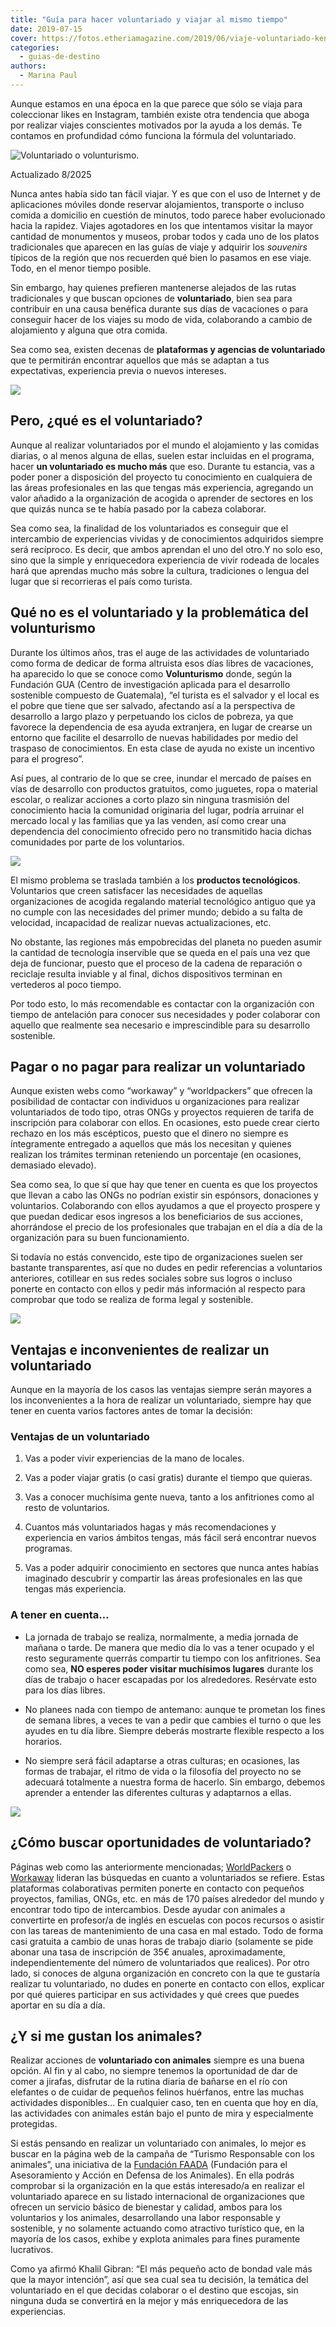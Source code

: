 ```yaml
---
title: "Guía para hacer voluntariado y viajar al mismo tiempo"
date: 2019-07-15
cover: https://fotos.etheriamagazine.com/2019/06/viaje-voluntariado-kenia.jpg
categories: 
  - guias-de-destino
authors: 
  - Marina Paul
---
```


Aunque estamos en una época en la que parece que sólo se viaja para coleccionar likes en 
Instagram, también existe otra tendencia que aboga por realizar viajes conscientes 
motivados por la ayuda a los demás. Te contamos en profundidad cómo funciona la fórmula 
del voluntariado. 

![](https://fotos.etheriamagazine.com/2019/06/viajes-voluntariado-volunturismo.jpg "Voluntariado o volunturismo.")

Actualizado 8/2025 

Nunca antes había sido tan fácil viajar. Y es que con el uso de Internet y de 
aplicaciones móviles donde reservar alojamientos, transporte o incluso comida a 
domicilio en cuestión de minutos, todo parece haber evolucionado hacia la rapidez. 
Viajes agotadores en los que intentamos visitar la mayor cantidad de monumentos y 
museos, probar todos y cada uno de los platos tradicionales que aparecen en las guías de 
viaje y adquirir los _souvenirs_ típicos de la región que nos recuerden qué bien lo 
pasamos en ese viaje. Todo, en el menor tiempo posible. 

Sin embargo, hay quienes prefieren mantenerse alejados de las rutas tradicionales y que 
buscan opciones de **voluntariado**, bien sea para contribuir en una causa benéfica 
durante sus días de vacaciones o para conseguir hacer de los viajes su modo de vida, 
colaborando a cambio de alojamiento y alguna que otra comida. 

Sea como sea, existen decenas de **plataformas y agencias de voluntariado** que te 
permitirán encontrar aquellos que más se adaptan a tus expectativas, experiencia previa 
o nuevos intereses. 

![](https://fotos.etheriamagazine.com/2019/06/viaje-voluntariado-jordania.jpg)

## Pero, ¿qué es el voluntariado?

Aunque al realizar voluntariados por el mundo el alojamiento y las comidas diarias, o al 
menos alguna de ellas, suelen estar incluidas en el programa, hacer **un voluntariado es 
mucho más** que eso. Durante tu estancia, vas a poder poner a disposición del proyecto 
tu conocimiento en cualquiera de las áreas profesionales en las que tengas más 
experiencia, agregando un valor añadido a la organización de acogida o aprender de 
sectores en los que quizás nunca se te había pasado por la cabeza colaborar. 

Sea como sea, la finalidad de los voluntariados es conseguir que el intercambio de 
experiencias vividas y de conocimientos adquiridos siempre será recíproco. Es decir, que 
ambos aprendan el uno del otro.Y no solo eso, sino que la simple y enriquecedora 
experiencia de vivir rodeada de locales hará que aprendas mucho más sobre la cultura, 
tradiciones o lengua del lugar que si recorrieras el país como turista. 

## Qué no es el voluntariado y la problemática del volunturismo

Durante los últimos años, tras el auge de las actividades de voluntariado como forma de 
dedicar de forma altruista esos días libres de vacaciones, ha aparecido lo que se conoce 
como **Volunturismo** donde, según la Fundación GUA (Centro de investigación aplicada 
para el desarrollo sostenible compuesto de Guatemala), “el turista es el salvador y el 
local es el pobre que tiene que ser salvado, afectando así a la perspectiva de 
desarrollo a largo plazo y perpetuando los ciclos de pobreza, ya que favorece la 
dependencia de esa ayuda extranjera, en lugar de crearse un entorno que facilite el 
desarrollo de nuevas habilidades por medio del traspaso de conocimientos. En esta clase 
de ayuda no existe un incentivo para el progreso”. 

Así pues, al contrario de lo que se cree, inundar el mercado de países en vías de 
desarrollo con productos gratuitos, como juguetes, ropa o material escolar, o realizar 
acciones a corto plazo sin ninguna trasmisión del conocimiento hacia la comunidad 
originaria del lugar, podría arruinar el mercado local y las familias que ya las venden, 
así como crear una dependencia del conocimiento ofrecido pero no transmitido hacia 
dichas comunidades por parte de los voluntarios. 

![](https://fotos.etheriamagazine.com/2019/06/viaje-voluntariado-elefantes-kenia.jpg)

El mismo problema se traslada también a los **productos tecnológicos**. Voluntarios que 
creen satisfacer las necesidades de aquellas organizaciones de acogida regalando 
material tecnológico antiguo que ya no cumple con las necesidades del primer mundo; 
debido a su falta de velocidad, incapacidad de realizar nuevas actualizaciones, etc. 

No obstante, las regiones más empobrecidas del planeta no pueden asumir la cantidad de 
tecnología inservible que se queda en el país una vez que deja de funcionar, puesto que 
el proceso de la cadena de reparación o reciclaje resulta inviable y al final, dichos 
dispositivos terminan en vertederos al poco tiempo. 

Por todo esto, lo más recomendable es contactar con la organización con tiempo de 
antelación para conocer sus necesidades y poder colaborar con aquello que realmente sea 
necesario e imprescindible para su desarrollo sostenible. 

## Pagar o no pagar para realizar un voluntariado

Aunque existen webs como “workaway” y “worldpackers” que ofrecen la posibilidad de 
contactar con individuos u organizaciones para realizar voluntariados de todo tipo, 
otras ONGs y proyectos requieren de tarifa de inscripción para colaborar con ellos. En 
ocasiones, esto puede crear cierto rechazo en los más escépticos, puesto que el dinero 
no siempre es íntegramente entregado a aquellos que más los necesitan y quienes realizan 
los trámites terminan reteniendo un porcentaje (en ocasiones, demasiado elevado). 

Sea como sea, lo que sí que hay que tener en cuenta es que los proyectos que llevan a 
cabo las ONGs no podrían existir sin espónsors, donaciones y voluntarios. Colaborando 
con ellos ayudamos a que el proyecto prospere y que puedan dedicar esos ingresos a los 
beneficiarios de sus acciones, ahorrándose el precio de los profesionales que trabajan 
en el día a día de la organización para su buen funcionamiento. 

Si todavía no estás convencido, este tipo de organizaciones suelen ser bastante 
transparentes, así que no dudes en pedir referencias a voluntarios anteriores, cotillear 
en sus redes sociales sobre sus logros o incluso ponerte en contacto con ellos y pedir 
más información al respecto para comprobar que todo se realiza de forma legal y 
sostenible. 

![](https://fotos.etheriamagazine.com/2019/06/viaje-voluntariado-kenia.jpg)

## Ventajas e inconvenientes de realizar un voluntariado

Aunque en la mayoría de los casos las ventajas siempre serán mayores a los 
inconvenientes a la hora de realizar un voluntariado, siempre hay que tener en cuenta 
varios factores antes de tomar la decisión: 

### Ventajas de un voluntariado

1. Vas a poder vivir experiencias de la mano de locales.

3. Vas a poder viajar gratis (o casi gratis) durante el tiempo que quieras.

5. Vas a conocer muchísima gente nueva, tanto a los anfitriones como al resto de voluntarios.

7. Cuantos más voluntariados hagas y más recomendaciones y experiencia en varios ámbitos tengas, más fácil será encontrar nuevos programas.

9. Vas a poder adquirir conocimiento en sectores que nunca antes habías imaginado descubrir y compartir las áreas profesionales en las que tengas más experiencia.

### A tener en cuenta…

- La jornada de trabajo se realiza, normalmente, a media jornada de mañana o tarde. De 
manera que medio día lo vas a tener ocupado y el resto seguramente querrás compartir tu 
tiempo con los anfitriones. Sea como sea, **NO esperes poder visitar muchísimos 
lugares** durante los días de trabajo o hacer escapadas por los alrededores. Resérvate 
esto para los días libres. 

- No planees nada con tiempo de antemano: aunque te prometan los fines de semana libres, 
a veces te van a pedir que cambies el turno o que les ayudes en tu día libre. Siempre 
deberás mostrarte flexible respecto a los horarios. 

- No siempre será fácil adaptarse a otras culturas; en ocasiones, las formas de 
trabajar, el ritmo de vida o la filosofía del proyecto no se adecuará totalmente a 
nuestra forma de hacerlo. Sin embargo, debemos aprender a entender las diferentes 
culturas y adaptarnos a ellas. 

![](https://fotos.etheriamagazine.com/2019/06/viaje-voluntariado-mexico.jpg)

## ¿Cómo buscar oportunidades de voluntariado?

Páginas web como las anteriormente mencionadas; 
[WorldPackers](https://www.worldpackers.com/es) o [Workaway](https://www.workaway.info/) 
lideran las búsquedas en cuanto a voluntariados se refiere. Estas plataformas 
colaborativas permiten ponerte en contacto con pequeños proyectos, familias, ONGs, etc. 
en más de 170 países alrededor del mundo y encontrar todo tipo de intercambios. Desde 
ayudar con animales a convertirte en profesor/a de inglés en escuelas con pocos recursos 
o asistir con las tareas de mantenimiento de una casa en mal estado. Todo de forma casi 
gratuita a cambio de unas horas de trabajo diario (solamente se pide abonar una tasa de 
inscripción de 35€ anuales, aproximadamente, independientemente del número de 
voluntariados que realices). Por otro lado, si conoces de alguna organización en 
concreto con la que te gustaría realizar tu voluntariado, no dudes en ponerte en 
contacto con ellos, explicar por qué quieres participar en sus actividades y qué crees 
que puedes aportar en su día a día. 

## ¿Y si me gustan los animales?

Realizar acciones de **voluntariado con animales** siempre es una buena opción. Al fin y 
al cabo, no siempre tenemos la oportunidad de dar de comer a jirafas, disfrutar de la 
rutina diaria de bañarse en el río con elefantes o de cuidar de pequeños felinos 
huérfanos, entre las muchas actividades disponibles... En cualquier caso, ten en cuenta 
que hoy en día, las actividades con animales están bajo el punto de mira y especialmente 
protegidas. 

Si estás pensando en realizar un voluntariado con animales, lo mejor es buscar en la 
página web de la campaña de “Turismo Responsable con los animales”, una iniciativa de la 
[Fundación FAADA](http://faada.org/) (Fundación para el Asesoramiento y Acción en 
Defensa de los Animales). En ella podrás comprobar si la organización en la que estás 
interesado/a en realizar el voluntariado aparece en su listado internacional de 
organizaciones que ofrecen un servicio básico de bienestar y calidad, ambos para los 
voluntarios y los animales, desarrollando una labor responsable y sostenible, y no 
solamente actuando como atractivo turístico que, en la mayoría de los casos, exhibe y 
explota animales para fines puramente lucrativos. 

Como ya afirmó Khalil Gibran: “El más pequeño acto de bondad vale más que la mayor 
intención”, así que sea cual sea tu decisión, la temática del voluntariado en el que 
decidas colaborar o el destino que escojas, sin ninguna duda se convertirá en la mejor y 
más enriquecedora de las experiencias.
